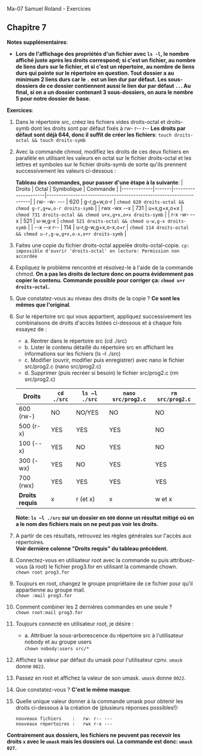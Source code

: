 Ma-07 Samuel Roland - Exercices

## Chapitre 7

**Notes supplémentaires**:
- **Lors de l'affichage des propriétés d'un fichier avec `ls -l`, le nombre affiché juste après les droits correspond; si c'est un fichier, au nombre de liens durs sur le fichier, et si c'est un répertoire, au nombre de liens durs qui pointe sur le répertoire en question. Tout dossier a au minimum 2 liens durs car le `.` est un lien dur par défaut. Les sous-dossiers de ce dossier contiennent aussi le lien dur par défaut `..`. Au final, si on a un dossier contenant 3 sous-dossiers, on aura le nombre 5 pour notre dossier de base.**


**Exercices**:

1. Dans le répertoire src, créez les fichiers vides droits-octal et droits-symb dont les droits sont par défaut fixés à rw- r-- r--
**Les droits par défaut sont déjà 644, donc il suffit de créer les fichiers**: `touch droits-octal && touch droits-symb`

1. Avec la commande chmod, modifiez les droits de ces deux fichiers en parallèle en utilisant les valeurs en octal sur le fichier droits-octal et les lettres et symboles sur le fichier droits-symb de sorte qu'ils prennent successivement les valeurs ci-dessous :

    **Tableau des commandes, pour passer d'une étape à la suivante**:
    | Droits      | Octal | Symbolique          | Commande                                                          |
    |-------------|-------|---------------------|-------------------------------------------------------------------|
    | rw- -w- --- | 620   | g-r,g+w,o-r         | `chmod 620 droits-octal && chmod g-r,g+w,o-r droits-symb`         |
    | rwx -wx --x | 731   | u+x,g+x,o+x         | `chmod 731 droits-octal && chmod u+x,g+x,o+x droits-symb`         |
    | r-x -w- --x | 521   | u-w,g-x             | `chmod 521 droits-octal && chmod u-w,g-x droits-symb`             |
    | --x --x r-- | 114   | u-r,g-w,g+x,o-x,o+r | `chmod 114 droits-octal && chmod u-r,g-w,g+x,o-x,o+r droits-symb` |

1. Faites une copie du fichier droits-octal appelée droits-octal-copie.
`cp: impossible d'ouvrir 'droits-octal' en lecture: Permission non accordée`
1. Expliquez le problème rencontré et résolvez-le à l'aide de la commande chmod.
**On a pas les droits de lecture donc on pourra évidemment pas copier le contenu. Commande possible pour corriger ça: `chmod u+r droits-octal`.** 
1. Que constatez-vous au niveau des droits de la copie ?
**Ce sont les mêmes que l'original**.
1. Sur le répertoire src qui vous appartient, appliquez successivement les combinaisons de droits d'accès listées ci-dessous et à chaque fois essayez de :
    - a. Rentrer dans le répertoire src (cd ./src)
    - b. Lister le contenu détaillé du répertoire src en affichant les informations sur les fichiers (ls –l ./src)
    - c. Modifier (ouvrir, modifier puis enregistrer) avec nano le fichier src/prog2.c (nano src/prog2.c)
    - d. Supprimer (puis recréer si besoin) le fichier src/prog2.c (rm src/prog2.c)


    | Droits            | `cd ./src` | `ls –l ./src` | `nano src/prog2.c` | `rm src/prog2.c` |
    |-------------------|------------|---------------|--------------------|------------------|
    | 600 (rw-)         | NO         | NO/YES        | NO                 | NO               |
    | 500 (r-x)         | YES        | YES           | YES                | NO               |
    | 100 (--x)         | YES        | NO            | YES                | NO               |
    | 300 (-wx)         | YES        | NO            | YES                | YES              |
    | 700 (rwx)         | YES        | YES           | YES                | YES              |
    | **Droits requis** | x          | r (et x)      | x                  | w et x           |

    **Note: `ls –l ./src` sur un dossier en `600` donne un résultat mitigé où on a le nom des fichiers mais on ne peut pas voir les droits.**


1. A partir de ces résultats, retrouvez les règles générales sur l'accès aux répertoires.  
**Voir dernière colonne "Droits requis" du tableau précèdent.**

1. Connectez-vous en utilisateur root avec la commande su puis attribuez-vous (à root) le fichier prog3.for en utilisant la commande chown.  
`chown root prog3.for` 

1. Toujours en root, changez le groupe propriétaire de ce fichier pour qu'il appartienne au groupe mail.  
`chown :mail prog3.for`

1. Comment combiner les 2 dernières commandes en une seule ?  
`chown root:mail prog3.for`

1. Toujours connecté en utilisateur root, je désire :

    - a. Attribuer la sous-arborescence du répertoire src à l'utilisateur nobody et au groupe users  
    `chown nobody:users src/*`

1. Affichez la valeur par défaut du umask pour l'utilisateur cpnv. `umask` donne `0022`.

1. Passez en root et affichez la valeur de son umask. `umask` donne `0022`.

1. Que constatez-vous ? **C'est le même masque**.

1. Quelle unique valeur donner à la commande umask pour obtenir les droits ci-dessous à la création de (plusieurs réponses possibles!):
    ```
    nouveaux fichiers    :   rw- r-- --- 
    nouveaux répertoires :   rwx r-x ---
    ```
**Contrairement aux dossiers, les fichiers ne peuvent pas recevoir les droits `x` avec le `umask` mais les dossiers oui. La commande est donc: `umask 027`.**
